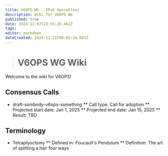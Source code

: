 ```yaml
---
title: V6OPS WG - IPv6 Operations
description: Wiki for V6OPS WG
published: true
date: 2024-12-02T23:55:28.462Z
tags: 
editor: markdown
dateCreated: 2024-11-21T00:02:34.685Z
---
```


> # V6OPS WG Wiki

Welcome to the wiki for V6OPS!

## Consensus Calls

* draft-sombody-v6ops-something
** Call type: Call for adoption
** Projected start date: Jan 1, 2025
** Projected end date: Jan 15, 2025
** Result: TBD
  
   
## Terminology

  * Tetraplyoctomy
  ** Defined in: Foucault's Pendulum
  ** Definition: The art of splitting a hair four ways
  
  